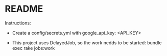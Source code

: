 # README

Instructions:

* Create a config/secrets.yml with google_api_key: <API_KEY>

* This project uses DelayedJob, so the work nedds to be started: bundle exec rake jobs:work
